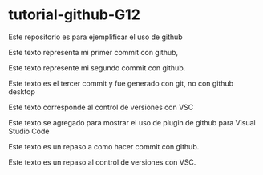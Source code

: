 # tutorial-github-G12
Este repositorio es para ejemplificar el uso de github

Este texto representa mi primer commit con github,

Este texto represente mi segundo commit con github.

Este texto es el tercer commit y fue generado con git, no con github desktop


Este texto corresponde al control de versiones con VSC

Este texto se agregado para mostrar el uso de plugin de github para Visual Studio Code

Este texto es un repaso a como hacer commit con github.

Este texto es un repaso al control de versiones con VSC.
